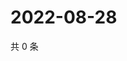 # 2022-08-28

共 0 条

<!-- BEGIN WEIBO -->
<!-- 最后更新时间 Sun Aug 28 2022 20:27:56 GMT+0800 (China Standard Time) -->

<!-- END WEIBO -->
